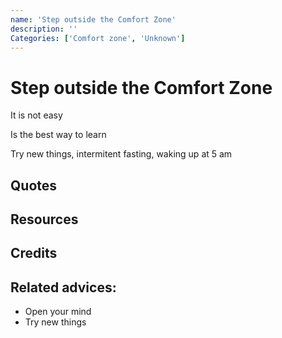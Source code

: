 ```yaml
---
name: 'Step outside the Comfort Zone'
description: ''
Categories: ['Comfort zone', 'Unknown']
---
```

# Step outside the Comfort Zone

It is not easy

Is the best way to learn

Try new things, intermitent fasting, waking up at 5 am


## Quotes

## Resources

## Credits

## Related advices:

- Open your mind
- Try new things
